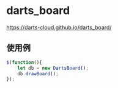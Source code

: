 # darts_board

https://darts-cloud.github.io/darts_board/
 
## 使用例

``` javascript
$(function(){
    let db = new DartsBoard();
    db.drawBoard();
});
```